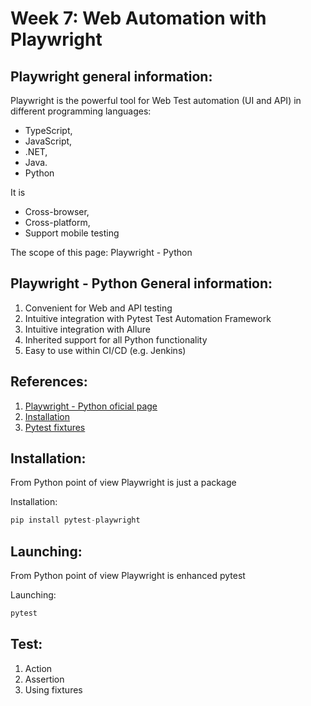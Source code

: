 # Week 7: Web Automation with Playwright

## Playwright general information:
Playwright is the powerful tool for Web Test automation (UI and API) in different programming languages:
- TypeScript, 
- JavaScript,
- .NET,
- Java.
- Python

It is 
- Cross-browser,
- Cross-platform,
- Support mobile testing

The scope of this page: Playwright - Python

## Playwright - Python General information:
1. Convenient for Web and API testing
2. Intuitive integration with Pytest Test Automation Framework
3. Intuitive integration with Allure
4. Inherited  support for all Python functionality
5. Easy to use within CI/CD (e.g. Jenkins)

## References:

1. [Playwright - Python oficial page](https://playwright.dev/python/)
2. [Installation](https://playwright.dev/python/docs/intro)
3. [Pytest fixtures](https://docs.pytest.org/en/6.2.x/fixture.html#autouse-fixtures-fixtures-you-don-t-have-to-request)

## Installation:
From Python point of view Playwright is just a package

Installation: 
```python
pip install pytest-playwright
```

## Launching:
From Python point of view Playwright is enhanced pytest

Launching: 
```python
pytest
```

## Test:
1. Action
2. Assertion
3. Using fixtures
